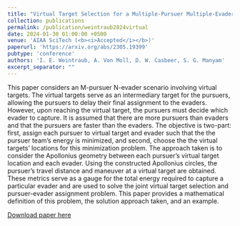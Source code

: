 ```yaml
---
title: "Virtual Target Selection for a Multiple-Pursuer Multiple-Evader Scenario"
collection: publications
permalink: /publication/weintraub2024virtual
date: 2024-01-30 01:00:00 +0500
venue: 'AIAA SciTech (<b><i>Accepted</i></b>)'
paperurl: 'https://arxiv.org/abs/2305.19399'
pubtype: 'conference'
authors: 'I. E. Weintraub, A. Von Moll, D. W. Casbeer, S. G. Manyam'
excerpt_separator: ""
---
```

This paper considers an M-pursuer N-evader scenario involving virtual targets. The virtual targets serve as an intermediary target for the pursuers, allowing the pursuers to delay their final assignment to the evaders. However, upon reaching the virtual target, the pursuers must decide which evader to capture. It is assumed that there are more pursuers than evaders and that the pursuers are faster than the evaders. The objective is two-part: first, assign each pursuer to virtual target and evader such that the the pursuer team’s energy is minimized, and second, choose the the virtual targets’ locations for this minimization problem. The approach taken is to consider the Apollonius geometry between each pursuer’s virtual target location and each evader. Using the constructed Apollonius circles, the pursuer’s travel distance and maneuver at a virtual target are obtained. These metrics serve as a gauge for the total energy required to capture a particular evader and are used to solve the joint virtual target selection and pursuer-evader assignment problem. This paper provides a mathematical definition of this problem, the solution approach taken, and an example.

[Download paper here](https://arxiv.org/abs/2305.19399)